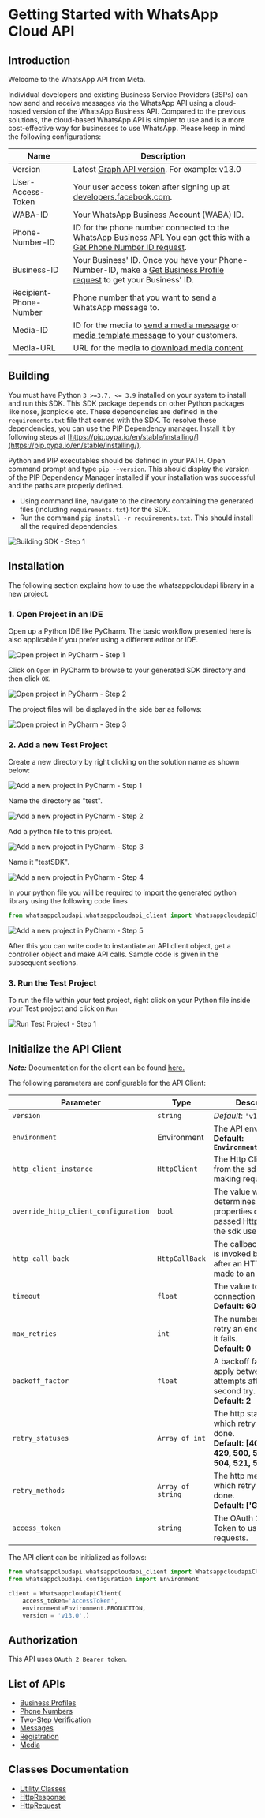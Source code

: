 
# Getting Started with WhatsApp Cloud API

## Introduction

Welcome to the WhatsApp API from Meta.

Individual developers and existing Business Service Providers (BSPs) can now send and receive messages via the WhatsApp API using a cloud-hosted version of the WhatsApp Business API. Compared to the previous solutions, the cloud-based WhatsApp API is simpler to use and is a more cost-effective way for businesses to use WhatsApp. Please keep in mind the following configurations:

| Name | Description |
| --- | --- |
| Version | Latest [Graph API version](https://developers.facebook.com/docs/graph-api/). For example: v13.0 |
| User-Access-Token | Your user access token after signing up at [developers.facebook.com](https://developers.facebook.com). |
| WABA-ID | Your WhatsApp Business Account (WABA) ID. |
| Phone-Number-ID | ID for the phone number connected to the WhatsApp Business API. You can get this with a [Get Phone Number ID request](3184f675-d289-46f1-88e5-e2b11549c418). |
| Business-ID | Your Business' ID. Once you have your Phone-Number-ID, make a [Get Business Profile request](#99fd3743-46cf-46c4-95b5-431c6a4eb0b0) to get your Business' ID. |
| Recipient-Phone-Number | Phone number that you want to send a WhatsApp message to. |
| Media-ID | ID for the media to [send a media message](#0a632754-3788-43bf-b785-ac6a73423d5a) or [media template message](#439c926a-8a6c-4972-ab2c-d99297716da9) to your customers. |
| Media-URL | URL for the media to [download media content](#cbe5ece3-246c-48f3-b338-074187dfef66). |

## Building

You must have Python `3 >=3.7, <= 3.9` installed on your system to install and run this SDK. This SDK package depends on other Python packages like nose, jsonpickle etc. These dependencies are defined in the `requirements.txt` file that comes with the SDK. To resolve these dependencies, you can use the PIP Dependency manager. Install it by following steps at [https://pip.pypa.io/en/stable/installing/](https://pip.pypa.io/en/stable/installing/).

Python and PIP executables should be defined in your PATH. Open command prompt and type `pip --version`. This should display the version of the PIP Dependency Manager installed if your installation was successful and the paths are properly defined.

* Using command line, navigate to the directory containing the generated files (including `requirements.txt`) for the SDK.
* Run the command `pip install -r requirements.txt`. This should install all the required dependencies.

![Building SDK - Step 1](https://apidocs.io/illustration/python?workspaceFolder=Whatsappcloudapi-Python&step=installDependencies)

## Installation

The following section explains how to use the whatsappcloudapi library in a new project.

### 1. Open Project in an IDE

Open up a Python IDE like PyCharm. The basic workflow presented here is also applicable if you prefer using a different editor or IDE.

![Open project in PyCharm - Step 1](https://apidocs.io/illustration/python?workspaceFolder=Whatsappcloudapi-Python&step=pyCharm)

Click on `Open` in PyCharm to browse to your generated SDK directory and then click `OK`.

![Open project in PyCharm - Step 2](https://apidocs.io/illustration/python?workspaceFolder=Whatsappcloudapi-Python&step=openProject0)

The project files will be displayed in the side bar as follows:

![Open project in PyCharm - Step 3](https://apidocs.io/illustration/python?workspaceFolder=Whatsappcloudapi-Python&projectName=whatsappcloudapi&step=openProject1)

### 2. Add a new Test Project

Create a new directory by right clicking on the solution name as shown below:

![Add a new project in PyCharm - Step 1](https://apidocs.io/illustration/python?workspaceFolder=Whatsappcloudapi-Python&projectName=whatsappcloudapi&step=createDirectory)

Name the directory as "test".

![Add a new project in PyCharm - Step 2](https://apidocs.io/illustration/python?workspaceFolder=Whatsappcloudapi-Python&step=nameDirectory)

Add a python file to this project.

![Add a new project in PyCharm - Step 3](https://apidocs.io/illustration/python?workspaceFolder=Whatsappcloudapi-Python&projectName=whatsappcloudapi&step=createFile)

Name it "testSDK".

![Add a new project in PyCharm - Step 4](https://apidocs.io/illustration/python?workspaceFolder=Whatsappcloudapi-Python&projectName=whatsappcloudapi&step=nameFile)

In your python file you will be required to import the generated python library using the following code lines

```python
from whatsappcloudapi.whatsappcloudapi_client import WhatsappcloudapiClient
```

![Add a new project in PyCharm - Step 5](https://apidocs.io/illustration/python?workspaceFolder=Whatsappcloudapi-Python&projectName=whatsappcloudapi&libraryName=whatsappcloudapi.whatsappcloudapi_client&className=WhatsappcloudapiClient&step=projectFiles)

After this you can write code to instantiate an API client object, get a controller object and  make API calls. Sample code is given in the subsequent sections.

### 3. Run the Test Project

To run the file within your test project, right click on your Python file inside your Test project and click on `Run`

![Run Test Project - Step 1](https://apidocs.io/illustration/python?workspaceFolder=Whatsappcloudapi-Python&projectName=whatsappcloudapi&libraryName=whatsappcloudapi.whatsappcloudapi_client&className=WhatsappcloudapiClient&step=runProject)

## Initialize the API Client

**_Note:_** Documentation for the client can be found [here.](doc/client.md)

The following parameters are configurable for the API Client:

| Parameter | Type | Description |
|  --- | --- | --- |
| `version` | `string` | *Default*: `'v13.0'` |
| `environment` | Environment | The API environment. <br> **Default: `Environment.PRODUCTION`** |
| `http_client_instance` | `HttpClient` | The Http Client passed from the sdk user for making requests |
| `override_http_client_configuration` | `bool` | The value which determines to override properties of the passed Http Client from the sdk user |
| `http_call_back` | `HttpCallBack` | The callback value that is invoked before and after an HTTP call is made to an endpoint |
| `timeout` | `float` | The value to use for connection timeout. <br> **Default: 60** |
| `max_retries` | `int` | The number of times to retry an endpoint call if it fails. <br> **Default: 0** |
| `backoff_factor` | `float` | A backoff factor to apply between attempts after the second try. <br> **Default: 2** |
| `retry_statuses` | `Array of int` | The http statuses on which retry is to be done. <br> **Default: [408, 413, 429, 500, 502, 503, 504, 521, 522, 524]** |
| `retry_methods` | `Array of string` | The http methods on which retry is to be done. <br> **Default: ['GET', 'PUT']** |
| `access_token` | `string` | The OAuth 2.0 Access Token to use for API requests. |

The API client can be initialized as follows:

```python
from whatsappcloudapi.whatsappcloudapi_client import WhatsappcloudapiClient
from whatsappcloudapi.configuration import Environment

client = WhatsappcloudapiClient(
    access_token='AccessToken',
    environment=Environment.PRODUCTION,
    version = 'v13.0',)
```

## Authorization

This API uses `OAuth 2 Bearer token`.

## List of APIs

* [Business Profiles](doc/controllers/business-profiles.md)
* [Phone Numbers](doc/controllers/phone-numbers.md)
* [Two-Step Verification](doc/controllers/two-step-verification.md)
* [Messages](doc/controllers/messages.md)
* [Registration](doc/controllers/registration.md)
* [Media](doc/controllers/media.md)

## Classes Documentation

* [Utility Classes](doc/utility-classes.md)
* [HttpResponse](doc/http-response.md)
* [HttpRequest](doc/http-request.md)

